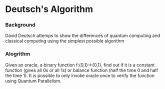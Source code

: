 # Deutsch's Algorithm

### Background
David Deutsch attemps to show the differences of quantum computing and classical computing using the simplest possible algorithm

### Alogrithm
Given an oracle, a binary function f:{0,1}->{0,1}, find out if it is a constant function (gives all 0s or all 1s) or balance function (half the time 0 and half the time 1). It is possible to only invoke oracle once to verify the function using Quantum Parallelism.
